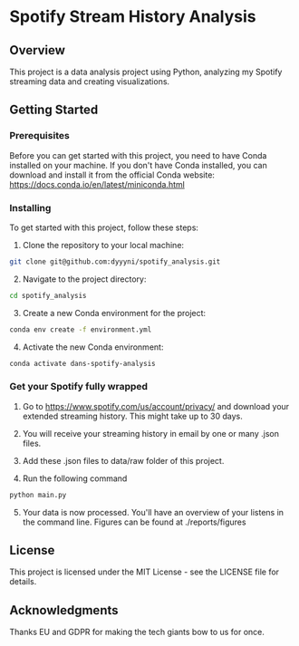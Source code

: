 # Spotify Stream History Analysis

## Overview
This project is a data analysis project using Python, analyzing my Spotify streaming data and creating visualizations.

## Getting Started

### Prerequisites

Before you can get started with this project, you need to have Conda installed on your machine. If you don't have Conda installed, you can download and install it from the official Conda website: https://docs.conda.io/en/latest/miniconda.html

### Installing
To get started with this project, follow these steps:

1. Clone the repository to your local machine:

```bash
git clone git@github.com:dyyyni/spotify_analysis.git
```

2. Navigate to the project directory:

```bash
cd spotify_analysis
```

3. Create a new Conda environment for the project:

```bash
conda env create -f environment.yml
```
4. Activate the new Conda environment:

```bash
conda activate dans-spotify-analysis
```
### Get your Spotify fully wrapped

1. Go to https://www.spotify.com/us/account/privacy/ and download your extended
   streaming history. This might take up to 30 days.

2. You will receive your streaming history in email by one or many .json files.

3. Add these .json files to data/raw folder of this project.

4. Run the following command

```bash
python main.py
```
5. Your data is now processed. You'll have an overview of your listens in the
   command line. Figures can be found at ./reports/figures

## License
This project is licensed under the MIT License - see the LICENSE file for details.

## Acknowledgments
Thanks EU and GDPR for making the tech giants bow to us for once.
